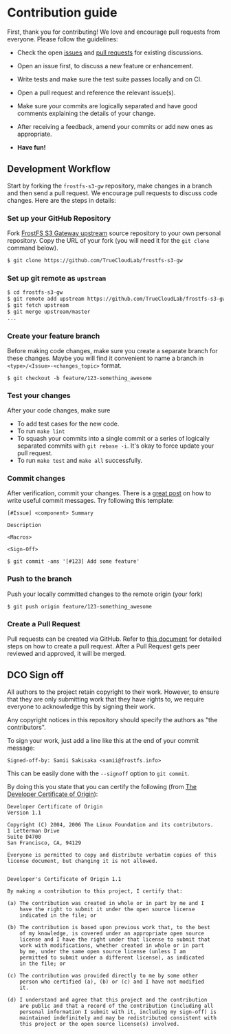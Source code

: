 # Contribution guide

First, thank you for contributing! We love and encourage pull requests from
everyone. Please follow the guidelines:

- Check the open [issues](https://github.com/TrueCloudLab/frostfs-s3-gw/issues) and
  [pull requests](https://github.com/TrueCloudLab/frostfs-s3-gw/pulls) for existing
  discussions.

- Open an issue first, to discuss a new feature or enhancement.

- Write tests and make sure the test suite passes locally and on CI.

- Open a pull request and reference the relevant issue(s).

- Make sure your commits are logically separated and have good comments
  explaining the details of your change.

- After receiving a feedback, amend your commits or add new ones as
  appropriate.

- **Have fun!**

## Development Workflow

Start by forking the `frostfs-s3-gw` repository, make changes in a branch and then
send a pull request. We encourage pull requests to discuss code changes. Here
are the steps in details:

### Set up your GitHub Repository
Fork [FrostFS S3 Gateway
upstream](https://github.com/TrueCloudLab/frostfs-s3-gw/fork) source repository
to your own personal repository. Copy the URL of your fork (you will need it for
the `git clone` command below).

```sh
$ git clone https://github.com/TrueCloudLab/frostfs-s3-gw
```

### Set up git remote as ``upstream``
```sh
$ cd frostfs-s3-gw
$ git remote add upstream https://github.com/TrueCloudLab/frostfs-s3-gw
$ git fetch upstream
$ git merge upstream/master
...
```

### Create your feature branch
Before making code changes, make sure you create a separate branch for these
changes. Maybe you will find it convenient to name a branch in
`<type>/<Issue>-<changes_topic>` format.

```
$ git checkout -b feature/123-something_awesome
```

### Test your changes
After your code changes, make sure

- To add test cases for the new code.
- To run `make lint`
- To squash your commits into a single commit or a series of logically separated
  commits with `git rebase -i`. It's okay to force update your pull request.
- To run `make test` and `make all` successfully.

### Commit changes
After verification, commit your changes. There is a [great
post](https://chris.beams.io/posts/git-commit/) on how to write useful commit
messages. Try following this template:

```
[#Issue] <component> Summary

Description

<Macros>

<Sign-Off>
```

```
$ git commit -ams '[#123] Add some feature'
```

### Push to the branch
Push your locally committed changes to the remote origin (your fork)
```
$ git push origin feature/123-something_awesome
```

### Create a Pull Request
Pull requests can be created via GitHub. Refer to [this
document](https://help.github.com/articles/creating-a-pull-request/) for
detailed steps on how to create a pull request. After a Pull Request gets peer
reviewed and approved, it will be merged.

## DCO Sign off

All authors to the project retain copyright to their work. However, to ensure
that they are only submitting work that they have rights to, we require
everyone to acknowledge this by signing their work.

Any copyright notices in this repository should specify the authors as "the
contributors".

To sign your work, just add a line like this at the end of your commit message:

```
Signed-off-by: Samii Sakisaka <samii@frostfs.info>
```

This can be easily done with the `--signoff` option to `git commit`.

By doing this you state that you can certify the following (from [The Developer
Certificate of Origin](https://developercertificate.org/)):

```
Developer Certificate of Origin
Version 1.1

Copyright (C) 2004, 2006 The Linux Foundation and its contributors.
1 Letterman Drive
Suite D4700
San Francisco, CA, 94129

Everyone is permitted to copy and distribute verbatim copies of this
license document, but changing it is not allowed.


Developer's Certificate of Origin 1.1

By making a contribution to this project, I certify that:

(a) The contribution was created in whole or in part by me and I
    have the right to submit it under the open source license
    indicated in the file; or

(b) The contribution is based upon previous work that, to the best
    of my knowledge, is covered under an appropriate open source
    license and I have the right under that license to submit that
    work with modifications, whether created in whole or in part
    by me, under the same open source license (unless I am
    permitted to submit under a different license), as indicated
    in the file; or

(c) The contribution was provided directly to me by some other
    person who certified (a), (b) or (c) and I have not modified
    it.

(d) I understand and agree that this project and the contribution
    are public and that a record of the contribution (including all
    personal information I submit with it, including my sign-off) is
    maintained indefinitely and may be redistributed consistent with
    this project or the open source license(s) involved.
```
